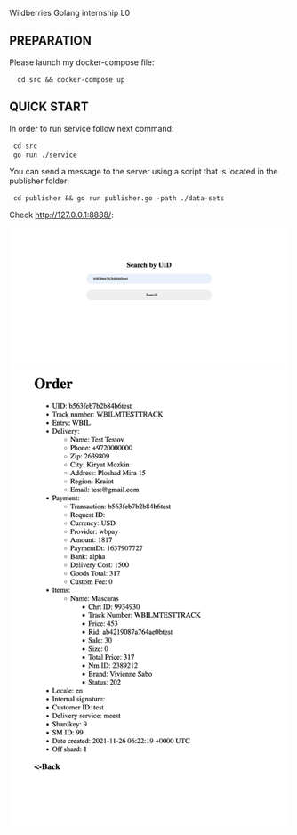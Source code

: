 Wildberries
Golang internship L0

PREPARATION
------------
Please launch my docker-compose file:

      cd src && docker-compose up

QUICK START
-----------

In order to run service follow next command:

     cd src     
     go run ./service

You can send a message to the server using a script that is located in the publisher folder:
     
     cd publisher && go run publisher.go -path ./data-sets

Check http://127.0.0.1:8888/:

<img src="img/menu.png"  width="1000"/>
<img src="img/order.png"  width="500"/>
